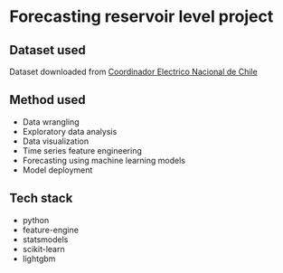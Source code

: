 # **Forecasting reservoir level project**

## Dataset used

Dataset downloaded from [Coordinador Electrico Nacional de Chile](https://www.coordinador.cl/operacion/graficos/operacion-real/cotas-y-niveles-de-embalses-reales/)

## Method used

- Data wrangling
- Exploratory data analysis
- Data visualization
- Time series feature engineering
- Forecasting using machine learning models
- Model deployment

## Tech stack

- python
- feature-engine
- statsmodels
- scikit-learn
- lightgbm